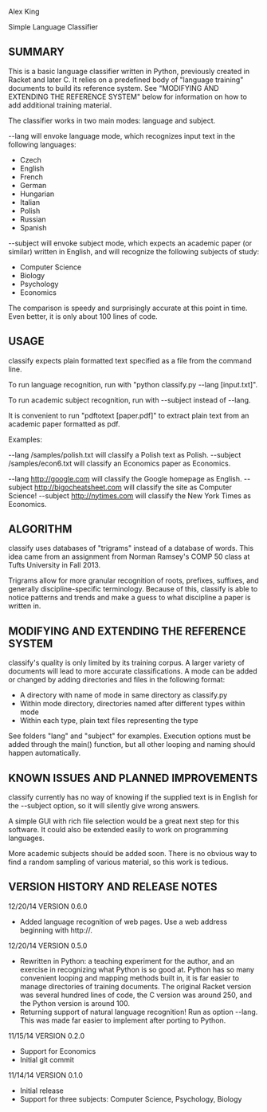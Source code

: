 Alex King

Simple Language Classifier


SUMMARY
-------

This is a basic language classifier written in Python, previously created in
Racket and later C. It relies on a predefined body of "language training" 
documents to build its reference system. See "MODIFYING AND EXTENDING THE 
REFERENCE SYSTEM" below for information on how to add additional training
material.

The classifier works in two main modes: language and subject.

--lang will envoke language mode, which recognizes input text in the following
languages:
  - Czech
  - English
  - French
  - German
  - Hungarian
  - Italian
  - Polish
  - Russian
  - Spanish

--subject will envoke subject mode, which expects an academic paper (or similar)
written in English, and will recognize the following subjects of study:
  - Computer Science
  - Biology
  - Psychology
  - Economics

The comparison is speedy and surprisingly accurate at this point in time. Even
better, it is only about 100 lines of code.


USAGE
-----

classify expects plain formatted text specified as a file from the command line.

To run language recognition, run with "python classify.py --lang [input.txt]".

To run academic subject recognition, run with --subject instead of --lang.

It is convenient to run "pdftotext [paper.pdf]" to extract plain text from an
academic paper formatted as pdf.

Examples:

--lang /samples/polish.txt will classify a Polish text as Polish.
--subject /samples/econ6.txt will classify an Economics paper as Economics.

--lang http://google.com will classify the Google homepage as English.
--subject http://bigocheatsheet.com will classify the site as Computer Science!
--subject http://nytimes.com will classify the New York Times as Economics.


ALGORITHM
---------

classify uses databases of "trigrams" instead of a database of words. This idea
came from an assignment from Norman Ramsey's COMP 50 class at Tufts University
in Fall 2013.

Trigrams allow for more granular recognition of roots, prefixes, suffixes, and
generally discipline-specific terminology. Because of this, classify is able
to notice patterns and trends and make a guess to what discipline a paper is
written in.


MODIFYING AND EXTENDING THE REFERENCE SYSTEM
--------------------------------------------

classify's quality is only limited by its training corpus. A larger variety of
documents will lead to more accurate classifications. A mode can be added or
changed by adding directories and files in the following format:

  - A directory with name of mode in same directory as classify.py 
  - Within mode directory, directories named after different types within mode
  - Within each type, plain text files representing the type

See folders "lang" and "subject" for examples. Execution options must be added
through the main() function, but all other looping and naming should happen
automatically.


KNOWN ISSUES AND PLANNED IMPROVEMENTS
-------------------------------------

classify currently has no way of knowing if the supplied text is in English for
the --subject option, so it will silently give wrong answers.

A simple GUI with rich file selection would be a great next step for this
software. It could also be extended easily to work on programming languages.

More academic subjects should be added soon. There is no obvious way to find a 
random sampling of various material, so this work is tedious.


VERSION HISTORY AND RELEASE NOTES
---------------------------------

12/20/14 VERSION 0.6.0

  - Added language recognition of web pages. Use a web address beginning with 
    http://.

12/20/14 VERSION 0.5.0

  - Rewritten in Python: a teaching experiment for the author, and an exercise
    in recognizing what Python is so good at. Python has so many convenient
    looping and mapping methods built in, it is far easier to manage directories
    of training documents. The original Racket version was several hundred lines
    of code, the C version was around 250, and the Python version is around 100.
  - Returning support of natural language recognition! Run as option --lang. 
    This was made far easier to implement after porting to Python.

11/15/14 VERSION 0.2.0

  - Support for Economics
  - Initial git commit

11/14/14 VERSION 0.1.0
  - Initial release
  - Support for three subjects: Computer Science, Psychology, Biology
